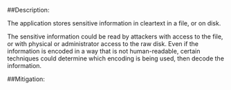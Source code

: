 ##Description:

The application stores sensitive information in cleartext in a file, or on disk.

The sensitive information could be read by attackers with access to the file, or with physical or administrator access to the raw disk. Even if the information is encoded in a way that is not human-readable, certain techniques could determine which encoding is being used, then decode the information.

##Mitigation:
